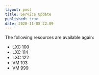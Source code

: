 ```yaml
---
layout: post
title: Service Update
published: true
date: 2020-11-08 22:09
---
```

The following resources are available again:
 - LXC 100
 - LXC 114
 - LXC 122
 - VM 103
 - VM 999
